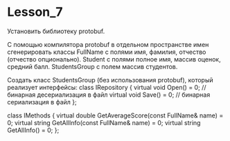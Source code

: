 # Lesson_7

Установить библиотеку protobuf.

С помощью компилятора protobuf в отдельном пространстве имен сгенерировать классы 
FullName с полями имя, фамилия, отчество (отчество опционально).
Student с полями полное имя, массив оценок, средний балл.
StudentsGroup с полем массив студентов.


Создать класс StudentsGroup (без использования protobuf), который реализует интерфейсы:
class IRepository {
	virtual void Open() = 0; // бинарная десериализация в файл
	virtual void Save() = 0; // бинарная сериализация в файл
};


class IMethods {
	virtual double GetAverageScore(const FullName& name) = 0;
	virtual string GetAllInfo(const FullName& name) = 0;
	virtual string GetAllInfo() = 0;
};

